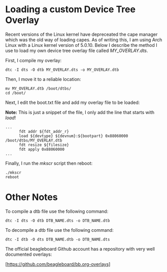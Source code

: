 # Loading a custom Device Tree Overlay

Recent versions of the Linux kernel have depreceated the cape manager which was
the old way of loading capes. As of writing this, I am using Arch Linux with a Linux kernel version of 5.0.10. Below I describe the method I use to load my own device tree overlay file called *MY_OVERLAY.dts*.

First, I compile my overlay:
```
dtc -I dts -O dtb MY_OVERLAY.dts -o MY_OVERLAY.dtb
```

Then, I move it to a reliable location:
```
mv MY_OVERLAY.dtb /boot/dtbs/
cd /boot/
```

Next, I edit the boot.txt file and add my overlay file to be loaded:

**Note:** This is just a snippet of the file, I only add the line that starts
with *load*!
```
...
      fdt addr ${fdt_addr_r}
      load ${devtype} ${devnum}:${bootpart} 0x88060000 /boot/dtbs/MY_OVERLAY.dtb
      fdt resize ${filesize}
      fdt apply 0x88060000
...
```

Finally, I run the *mkscr* script then reboot:
```
./mkscr
reboot
```

# Other Notes

To compile a dtb file use the following command:

```
dtc -I dts -O dtb DTB_NAME.dts -o DTB_NAME.dtb
```

To decompile a dtb file use the following command:

```
dtc -I dtb -O dts DTB_NAME.dtb -o DTB_NAME.dts
```

The official beagleboard Github account has a repository with very well
documented overlays:

[https://github.com/beagleboard/bb.org-overlays]

